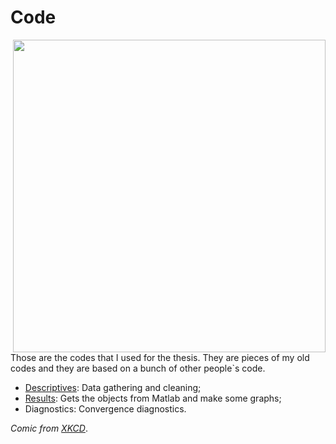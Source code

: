 # Code

<img src="https://imgs.xkcd.com/comics/automation.png" width="500" align = "right">

Those are the codes that I used for the thesis. They are pieces of my old codes and they are based on a bunch of other people`s code.

* [Descriptives](https://htmlpreview.github.io/?https://raw.githubusercontent.com/aishameriane/msc-economics/master/Thesis/Thesis/Code/Descriptives.html): Data gathering and cleaning;
* [Results](https://htmlpreview.github.io/?https://raw.githubusercontent.com/aishameriane/msc-economics/master/Thesis/Thesis/Code/Results.html): Gets the objects from Matlab and make some graphs;
* Diagnostics: Convergence diagnostics.

_Comic from [XKCD](https://xkcd.com/1319/)_.
